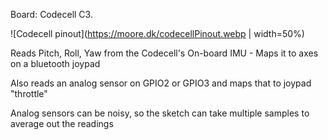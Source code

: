 Board: Codecell C3. 

![Codecell pinout](https://moore.dk/codecellPinout.webp | width=50%)

Reads Pitch, Roll, Yaw from the Codecell's On-board IMU - Maps it to axes on a bluetooth joypad

Also reads an analog sensor on GPIO2 or GPIO3 and maps that to joypad "throttle"

Analog sensors can be noisy, so the sketch can take multiple samples to average out the readings

